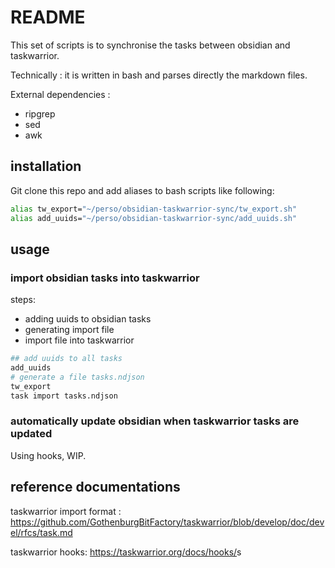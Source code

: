 # README

This set of scripts is to synchronise the tasks between obsidian and taskwarrior.

Technically : it is written in bash and parses directly the markdown files.



External dependencies :

- ripgrep
- sed
- awk

## installation

Git clone this repo and add aliases to bash scripts like following:
```bash
alias tw_export="~/perso/obsidian-taskwarrior-sync/tw_export.sh"
alias add_uuids="~/perso/obsidian-taskwarrior-sync/add_uuids.sh"
```


## usage

### import obsidian tasks into taskwarrior

steps:

- adding uuids to obsidian tasks
- generating import file
- import file into taskwarrior

```bash
## add uuids to all tasks
add_uuids
# generate a file tasks.ndjson
tw_export
task import tasks.ndjson
```

### automatically update obsidian when taskwarrior tasks are updated

Using hooks, WIP.

## reference documentations

taskwarrior import format : <https://github.com/GothenburgBitFactory/taskwarrior/blob/develop/doc/devel/rfcs/task.md>

taskwarrior hooks: <https://taskwarrior.org/docs/hooks/>s

